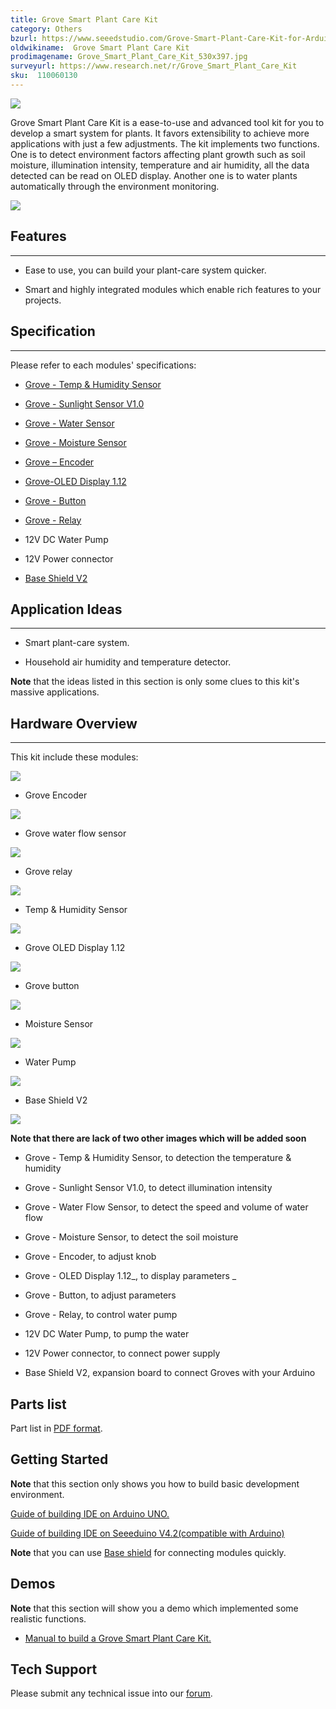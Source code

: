 ```yaml
---
title: Grove Smart Plant Care Kit
category: Others
bzurl: https://www.seeedstudio.com/Grove-Smart-Plant-Care-Kit-for-Arduino-p-2528.html
oldwikiname:  Grove Smart Plant Care Kit
prodimagename: Grove_Smart_Plant_Care_Kit_530x397.jpg
surveyurl: https://www.research.net/r/Grove_Smart_Plant_Care_Kit
sku:  110060130
---
```

![]( https://github.com/SeeedDocument/Grove_Smart_Plant_Care_Kit/raw/master/img/Grove_Smart_Plant_Care_Kit_530x397.jpg)

Grove Smart Plant Care Kit is a ease-to-use and advanced tool kit for you to develop a smart system for plants.
It favors  extensibility to achieve more applications with just a few adjustments.
The kit implements two functions. One is to detect environment factors affecting plant growth such as soil moisture, illumination intensity, temperature and air humidity, all the data detected can be read on OLED display. Another one is to water plants automatically through the environment monitoring.

[![](https://github.com/SeeedDocument/Seeed-WiKi/raw/master/docs/images/300px-Get_One_Now_Banner-ragular.png)](https://www.seeedstudio.com/Grove-Smart-Plant-Care-Kit-for-Arduino-p-2528.html)

##  Features
---
*   Ease to use, you can build your plant-care system quicker.

*   Smart and highly integrated modules which enable rich features to your projects.

##  Specification
---
Please refer to each modules' specifications:

*   [Grove - Temp &amp; Humidity Sensor](/Grove-Temperature_and_Humidity_Sensor#Specification)

*   [Grove - Sunlight Sensor V1.0](/Grove-Sunlight_Sensor)

*   [Grove - Water Sensor](/Grove-Water_Sensor)

*   [Grove - Moisture Sensor](http://Grove_-_Moisture_Sensor#Specification)

*   [Grove – Encoder](/Grove-Encoder#Specification)

*   [Grove-OLED Display 1.12](/Grove-OLED_Display_1.12inch#Specification)

*   [Grove - Button](/Grove-Button#Introduction)

*   [Grove - Relay](/Grove-Relay#Specifications)

*   12V DC Water Pump

*   12V Power connector

*   [Base Shield V2](/Base_Shield_V2)

##  Application Ideas
---
*   Smart plant-care system.

*   Household air humidity and temperature detector.

**Note** that the ideas listed in this section is only some clues to this kit's  massive applications.

##  Hardware Overview
---
This kit include these modules:

![]( https://github.com/SeeedDocument/Grove_Smart_Plant_Care_Kit/raw/master/img/Grove_Encoder_530x397.jpg)

- Grove Encoder

![]( https://github.com/SeeedDocument/Grove_Smart_Plant_Care_Kit/raw/master/img/Grove_water_flow_sensor_530x397.jpg)

- Grove water flow sensor

![]( https://github.com/SeeedDocument/Grove_Smart_Plant_Care_Kit/raw/master/img/Grove_relay_530x397.jpg)

- Grove relay

![]( https://github.com/SeeedDocument/Grove_Smart_Plant_Care_Kit/raw/master/img/Temp_And_Humidity_Sensor.jpg)

- Temp &amp; Humidity Sensor

![]( https://github.com/SeeedDocument/Grove_Smart_Plant_Care_Kit/raw/master/img/Grove_OLED_Display_1.12_image.530x432.jpg)

- Grove OLED Display 1.12

![]( https://github.com/SeeedDocument/Grove_Smart_Plant_Care_Kit/raw/master/img/Grove_button.530x397.jpg)

- Grove button

![]( https://github.com/SeeedDocument/Grove_Smart_Plant_Care_Kit/raw/master/img/Moisture_Sensor_530x397.jpg)

- Moisture Sensor

![]( https://github.com/SeeedDocument/Grove_Smart_Plant_Care_Kit/raw/master/img/Water_Pump_530x397.jpg)

- Water Pump

![]( https://github.com/SeeedDocument/Grove_Smart_Plant_Care_Kit/raw/master/img/Base_Shield_V2_image.530x397.jpg)

- Base Shield V2

![]( https://github.com/SeeedDocument/Grove_Smart_Plant_Care_Kit/raw/master/img/Power_connector_600x600.jpg)

**Note that there are lack of two other images which will be added soon**

*   Grove - Temp &amp; Humidity Sensor, to detection the temperature &amp; humidity

*   Grove - Sunlight Sensor V1.0, to detect illumination intensity
*   Grove - Water Flow Sensor, to detect the speed and volume of water flow

*   Grove - Moisture Sensor, to detect the soil moisture
*   Grove - Encoder, to adjust knob

*   Grove - OLED Display 1.12_, to display parameters _

*   Grove - Button, to adjust parameters
*   Grove - Relay, to control water pump

*   12V DC Water Pump, to pump the water

*   12V Power connector, to connect power supply

*   Base Shield V2, expansion board to connect Groves with your Arduino

##  Parts list

Part list in [PDF format](https://github.com/SeeedDocument/Grove_Smart_Plant_Care_Kit/raw/master/res/Part_list_grove_smart_plant_care_kit_processed.pdf).

##  Getting Started

**Note** that this section only shows you how to build basic development environment.

[Guide of building IDE on Arduino UNO.](https://www.arduino.cc/en/Guide/HomePage)

[Guide of building IDE on Seeeduino V4.2(compatible with Arduino)](/Seeeduino_v4.2)

**Note** that you can use [Base shield](/Grove-Base_shield_v2 "Grove - Base shield v2") for connecting modules quickly.

##  Demos

**Note** that this section will show you a demo which implemented some realistic functions.

- [Manual to build a Grove Smart Plant Care Kit.](https://github.com/SeeedDocument/Grove_Smart_Plant_Care_Kit/raw/master/res/Grove_Smart_Plant_Care_Kit_Manual_Final_S.pdf)

## Tech Support
Please submit any technical issue into our [forum](http://forum.seeedstudio.com/). 